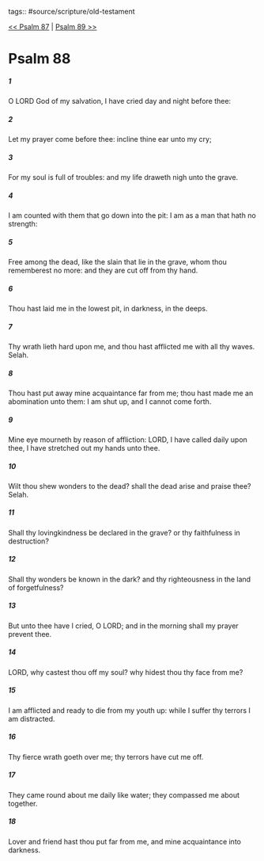 tags:: #source/scripture/old-testament

[<< Psalm 87](/old-testament/19_Psalms/Psalm_87.md) | [Psalm 89 >>](/old-testament/19_Psalms/Psalm_89.md)

# Psalm 88

##### 1

O LORD God of my salvation, I have cried day and night before thee:

##### 2

Let my prayer come before thee: incline thine ear unto my cry;

##### 3

For my soul is full of troubles: and my life draweth nigh unto the grave.

##### 4

I am counted with them that go down into the pit: I am as a man that hath no strength:

##### 5

Free among the dead, like the slain that lie in the grave, whom thou rememberest no more: and they are cut off from thy hand.

##### 6

Thou hast laid me in the lowest pit, in darkness, in the deeps.

##### 7

Thy wrath lieth hard upon me, and thou hast afflicted me with all thy waves. Selah.

##### 8

Thou hast put away mine acquaintance far from me; thou hast made me an abomination unto them: I am shut up, and I cannot come forth.

##### 9

Mine eye mourneth by reason of affliction: LORD, I have called daily upon thee, I have stretched out my hands unto thee.

##### 10

Wilt thou shew wonders to the dead? shall the dead arise and praise thee? Selah.

##### 11

Shall thy lovingkindness be declared in the grave? or thy faithfulness in destruction?

##### 12

Shall thy wonders be known in the dark? and thy righteousness in the land of forgetfulness?

##### 13

But unto thee have I cried, O LORD; and in the morning shall my prayer prevent thee.

##### 14

LORD, why castest thou off my soul? why hidest thou thy face from me?

##### 15

I am afflicted and ready to die from my youth up: while I suffer thy terrors I am distracted.

##### 16

Thy fierce wrath goeth over me; thy terrors have cut me off.

##### 17

They came round about me daily like water; they compassed me about together.

##### 18

Lover and friend hast thou put far from me, and mine acquaintance into darkness.
